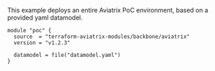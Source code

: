 This example deploys an entire Aviatrix PoC environment, based on a provided yaml datamodel.


```hcl
module "poc" {
  source  = "terraform-aviatrix-modules/backbone/aviatrix"
  version = "v1.2.3"

  datamodel = file("datamodel.yaml")
}
```

